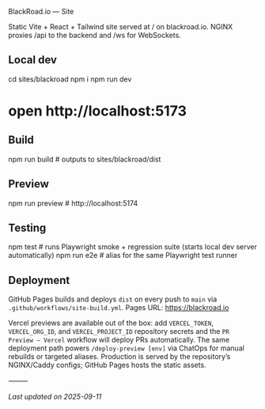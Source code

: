 BlackRoad.io — Site

Static Vite + React + Tailwind site served at / on blackroad.io.
NGINX proxies /api to the backend and /ws for WebSockets.

## Local dev

cd sites/blackroad
npm i
npm run dev
# open http://localhost:5173

## Build

npm run build   # outputs to sites/blackroad/dist

## Preview

npm run preview # http://localhost:5174

## Testing

npm test           # runs Playwright smoke + regression suite (starts local dev server automatically)
npm run e2e        # alias for the same Playwright test runner

## Deployment

GitHub Pages builds and deploys `dist` on every push to `main` via `.github/workflows/site-build.yml`.
Pages URL: https://blackroad.io

Vercel previews are available out of the box: add `VERCEL_TOKEN`, `VERCEL_ORG_ID`, and
`VERCEL_PROJECT_ID` repository secrets and the `PR Preview — Vercel` workflow will deploy PRs
automatically. The same deployment path powers `/deploy-preview [env]` via ChatOps for manual
rebuilds or targeted aliases. Production is served by the repository’s NGINX/Caddy configs; GitHub
Pages hosts the static assets.

⸻


_Last updated on 2025-09-11_
